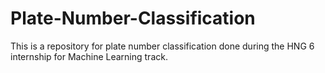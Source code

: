 # Plate-Number-Classification
This is a repository for plate number classification done during the HNG 6 internship for Machine Learning track.

